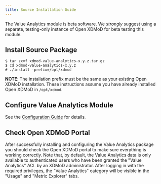 ```yaml
---
title: Source Installation Guide
---
```


The Value Analytics module is beta software. We *strongly* suggest using a separate, testing-only
instance of Open XDMoD for beta testing this module.

Install Source Package
----------------------

```
$ tar zxvf xdmod-value-analytics-x.y.z.tar.gz
$ cd xdmod-value-analytics-x.y.z
# ./install -prefix=/opt/xdmod
```

**NOTE**: The installation prefix must be the same as your existing Open
XDMoD installation. These instructions assume you have already installed
Open XDMoD in `/opt/xdmod`.

Configure Value Analytics Module
------------------------

See the [Configuration Guide](configuration.html) for details.

Check Open XDMoD Portal
-----------------------

After successfully installing and configuring the Value Analytics package you should check the Open
XDMoD portal to make sure everything is working correctly. Note that, by default, the Value
Analytics data is only available to authenticated users who have been granted the "Value Analytics"
ACL by an XDMoD administrator.  After logging in with the required privileges, the "Value Analytics"
category will be visible in the "Usage" and "Metric Explorer" tabs.
